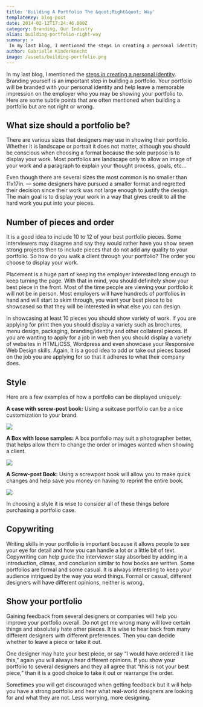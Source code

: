 ```yaml
---
title: 'Building A Portfolio The &quot;Right&quot; Way'
templateKey: blog-post
date: 2014-02-12T17:24:46.000Z
category: Branding, Our Industry
alias: building-portfolio-right-way
summary: > 
 In my last blog, I mentioned the steps in creating a personal identity. Branding yourself is an important step in building a portfolio. Your portfolio will be branded with your personal identity and help leave a memorable impression on the employer who you may be showing your portfolio to. Here are some subtle points that are often mentioned when building a portfolio but are not right or wrong.
author: Gabrielle Kinderknecht
image: /assets/building-portfolio.png
---
```


In my last blog, I mentioned the [steps in creating a personal identity](/blog/01/22/2014/steps-designing-personal-logo-portfolio). Branding yourself is an important step in building a portfolio. Your portfolio will be branded with your personal identity and help leave a memorable impression on the employer who you may be showing your portfolio to. Here are some subtle points that are often mentioned when building a portfolio but are not right or wrong.

What size should a portfolio be?
--------------------------------

There are various sizes that designers may use in showing their portfolio. Whether it is landscape or portrait it does not matter, although you should be conscious when choosing a format because the sole purpose is to display your work. Most portfolios are landscape only to allow an image of your work and a paragraph to explain your thought process, goals, etc…

Even though there are several sizes the most common is no smaller than 11x17in. — some designers have pursued a smaller format and regretted their decision since their work was not large enough to justify the design. The main goal is to display your work in a way that gives credit to all the hard work you put into your pieces.

Number of pieces and order
--------------------------

It is a good idea to include 10 to 12 of your best portfolio pieces. Some interviewers may disagree and say they would rather have you show seven strong projects then to include pieces that do not add any quality to your portfolio. So how do you walk a client through your portfolio? The order you choose to display your work.

Placement is a huge part of keeping the employer interested long enough to keep turning the page. With that in mind, you should definitely show your best piece in the front. Most of the time people are viewing your portfolio it will not be in person. Most employers will have hundreds of portfolios in hand and will start to skim through, you want your best piece to be showcased so that they will be interested in what else you can design.

In showcasing at least 10 pieces you should show variety of work. If you are applying for print then you should display a variety such as brochures, menu design, packaging, branding/identity and other collateral pieces. If you are wanting to apply for a job in web then you should display a variety of websites in HTML/CSS, Wordpress and even showcase your Responsive Web Design skills. Again, it is a good idea to add or take out pieces based on the job you are applying for so that it adheres to what their company does.

Style
-----

Here are a few examples of how a portfolio can be displayed uniquely:

**A case with screw-post book:** Using a suitcase portfolio can be a nice customization to your brand.

![](/sites/default/files/portfolio-case-with-screw-post-book.png)

**A Box with loose samples:** A box portfolio may suit a photographer better, that helps allow them to change the order or images wanted when showing a client.

![](/sites/default/files/portfolio-box-with-loose-samples.png)

**A Screw-post Book:** Using a screwpost book will allow you to make quick changes and help save you money on having to reprint the entire book.

![](/sites/default/files/portfolio-screw-post-book.png)

In choosing a style it is wise to consider all of these things before purchasing a portfolio case.

Copywriting
-----------

Writing skills in your portfolio is important because it allows people to see your eye for detail and how you can handle a lot or a little bit of text. Copywriting can help guide the interviewer stay absorbed by adding in a introduction, climax, and conclusion similar to how books are written. Some portfolios are formal and some casual. It is always interesting to keep your audience intrigued by the way you word things. Formal or casual, different designers will have different opinions, neither is wrong.

Show your portfolio
-------------------

Gaining feedback from several designers or companies will help you improve your portfolio overall. Do not get me wrong many will love certain things and absolutely hate other pieces. It is wise to hear back from many different designers with different preferences. Then you can decide whether to leave a piece or take it out.

One designer may hate your best piece, or say “I would have ordered it like this,” again you will always hear different opinions. If you show your portfolio to several designers and they all agree that “this is not your best piece,” than it is a good choice to take it out or rearrange the order.

Sometimes you will get discouraged when getting feedback but it will help you have a strong portfolio and hear what real-world designers are looking for and what they are not. Less worrying, more designing.